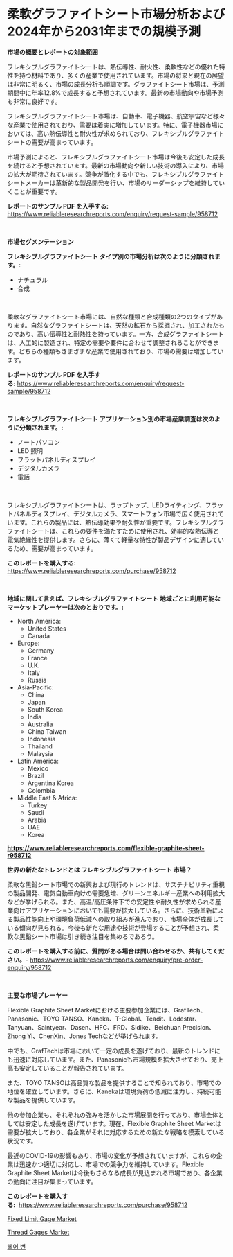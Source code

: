 <p><h1>柔軟グラファイトシート市場分析および2024年から2031年までの規模予測</h1></p><p><strong>市場の概要とレポートの対象範囲</strong></p>
<p><p>フレキシブルグラファイトシートは、熱伝導性、耐火性、柔軟性などの優れた特性を持つ材料であり、多くの産業で使用されています。市場の将来と現在の展望は非常に明るく、市場の成長分析も順調です。グラファイトシート市場は、予測期間中に年率12.8%で成長すると予想されています。最新の市場動向や市場予測も非常に良好です。</p><p>フレキシブルグラファイトシート市場は、自動車、電子機器、航空宇宙など様々な産業で使用されており、需要は着実に増加しています。特に、電子機器市場においては、高い熱伝導性と耐火性が求められており、フレキシブルグラファイトシートの需要が高まっています。</p><p>市場予測によると、フレキシブルグラファイトシート市場は今後も安定した成長を続けると予想されています。最新の市場動向や新しい技術の導入により、市場の拡大が期待されています。競争が激化する中でも、フレキシブルグラファイトシートメーカーは革新的な製品開発を行い、市場のリーダーシップを維持していくことが重要です。</p></p>
<p><strong>レポートのサンプル PDF を入手する:</strong> <a href="https://www.reliableresearchreports.com/enquiry/request-sample/958712">https://www.reliableresearchreports.com/enquiry/request-sample/958712</a></p>
<p>&nbsp;</p>
<p><strong>市場セグメンテーション</strong></p>
<p><strong>フレキシブルグラファイトシート タイプ別の市場分析は次のように分類されます。:</strong></p>
<p><ul><li>ナチュラル</li><li>合成</li></ul></p>
<p>&nbsp;</p>
<p><p>柔軟なグラファイトシート市場には、自然な種類と合成種類の2つのタイプがあります。自然なグラファイトシートは、天然の鉱石から採掘され、加工されたものであり、高い伝導性と耐熱性を持っています。一方、合成グラファイトシートは、人工的に製造され、特定の需要や要件に合わせて調整されることができます。どちらの種類もさまざまな産業で使用されており、市場の需要は増加しています。</p></p>
<p><strong>レポートのサンプル PDF を入手する:</strong>&nbsp;<a href="https://www.reliableresearchreports.com/enquiry/request-sample/958712">https://www.reliableresearchreports.com/enquiry/request-sample/958712</a></p>
<p>&nbsp;</p>
<p><strong> フレキシブルグラファイトシート アプリケーション別の市場産業調査は次のように分類されます。:</strong></p>
<p><ul><li>ノートパソコン</li><li>LED 照明</li><li>フラットパネルディスプレイ</li><li>デジタルカメラ</li><li>電話</li></ul></p>
<p>&nbsp;</p>
<p><p>フレキシブルグラファイトシートは、ラップトップ、LEDライティング、フラットパネルディスプレイ、デジタルカメラ、スマートフォン市場で広く使用されています。これらの製品には、熱伝導効果や耐久性が重要です。フレキシブルグラファイトシートは、これらの要件を満たすために使用され、効率的な熱伝導と電気絶縁性を提供します。さらに、薄くて軽量な特性が製品デザインに適しているため、需要が高まっています。</p></p>
<p><strong>このレポートを購入する:</strong>&nbsp; <a href="https://www.reliableresearchreports.com/purchase/958712">https://www.reliableresearchreports.com/purchase/958712</a></p>
<p>&nbsp;</p>
<p><strong>地域に関して言えば、フレキシブルグラファイトシート 地域ごとに利用可能なマーケットプレーヤーは次のとおりです。:</strong></p>
<p><ul>
    <li>
        North America:
        <ul>
            <li>United States</li>
            <li>Canada</li>
        </ul>
    </li>
    <li>
        Europe:
        <ul>
            <li>Germany</li>
            <li>France</li>
            <li>U.K.</li>
            <li>Italy</li>
            <li>Russia</li>
        </ul>
    </li>
    <li>
        Asia-Pacific:
        <ul>
            <li>China</li>
            <li>Japan</li>
            <li>South Korea</li>
            <li>India</li>
            <li>Australia</li>
            <li>China Taiwan</li>
            <li>Indonesia</li>
            <li>Thailand</li>
            <li>Malaysia</li>
        </ul>
    </li>
    <li>
        Latin America:
        <ul>
            <li>Mexico</li>
            <li>Brazil</li>
            <li>Argentina Korea</li>
            <li>Colombia</li>
        </ul>
    </li>
    <li>
        Middle East & Africa:
        <ul>
            <li>Turkey</li>
            <li>Saudi</li>
            <li>Arabia</li>
            <li>UAE</li>
            <li>Korea</li>
        </ul>
    </li>
    </ul></p>
<p><strong><a href="https://www.reliableresearchreports.com/flexible-graphite-sheet-r958712">https://www.reliableresearchreports.com/flexible-graphite-sheet-r958712</a></strong>&nbsp;</p>
<p><strong>世界の新たなトレンドとは フレキシブルグラファイトシート 市場？</strong></p>
<p><p>柔軟な黒鉛シート市場での新興および現行のトレンドは、サステナビリティ重視の製品開発、電気自動車向けの需要急増、グリーンエネルギー産業への利用拡大などが挙げられる。また、高温/高圧条件下での安定性や耐久性が求められる産業向けアプリケーションにおいても需要が拡大している。さらに、技術革新による製品性能向上や環境負荷低減への取り組みが進んでおり、市場全体が成長している傾向が見られる。今後も新たな用途や技術が登場することが予想され、柔軟な黒鉛シート市場は引き続き注目を集めるであろう。</p></p>
<p><strong>このレポートを購入する前に、質問がある場合は問い合わせるか、共有してください。</strong>- <a href="https://www.reliableresearchreports.com/enquiry/pre-order-enquiry/958712">https://www.reliableresearchreports.com/enquiry/pre-order-enquiry/958712</a></p>
<p>&nbsp;</p>
<p><strong>主要な市場プレーヤー</strong></p>
<p><p>Flexible Graphite Sheet Marketにおける主要参加企業には、GrafTech、Panasonic、TOYO TANSO、Kaneka、T-Global、Teadit、Lodestar、Tanyuan、Saintyear、Dasen、HFC、FRD、Sidike、Beichuan Precision、Zhong Yi、ChenXin、Jones Techなどが挙げられます。</p><p>中でも、GrafTechは市場において一定の成長を遂げており、最新のトレンドにも迅速に対応しています。また、Panasonicも市場規模を拡大させており、売上高も安定していることが報告されています。</p><p>また、TOYO TANSOは高品質な製品を提供することで知られており、市場での地位を確立しています。さらに、Kanekaは環境負荷の低減に注力し、持続可能な製品を提供しています。</p><p>他の参加企業も、それぞれの強みを活かした市場展開を行っており、市場全体としては安定した成長を遂げています。現在、Flexible Graphite Sheet Marketは需要が拡大しており、各企業がそれに対応するための新たな戦略を模索している状況です。</p><p>最近のCOVID-19の影響もあり、市場の変化が予想されていますが、これらの企業は迅速かつ適切に対応し、市場での競争力を維持しています。Flexible Graphite Sheet Marketは今後もさらなる成長が見込まれる市場であり、各企業の動向に注目が集まっています。</p></p>
<p><strong>このレポートを購入する:</strong>&nbsp;&nbsp;<a href="https://www.reliableresearchreports.com/purchase/958712">https://www.reliableresearchreports.com/purchase/958712</a></p>
<p><p><a href="https://github.com/jodemen/Market-Research-Report-List-2/blob/main/fixed-limit-gage-market.md">Fixed Limit Gage Market</a></p><p><a href="https://github.com/jj19131/Market-Research-Report-List-2/blob/main/thread-gages-market.md">Thread Gages Market</a></p><p><a href="https://github.com/wallacBahrtyinger567686/Market-Research-Report-List-1/blob/main/819014426531.md">헤어 번</a></p></p>